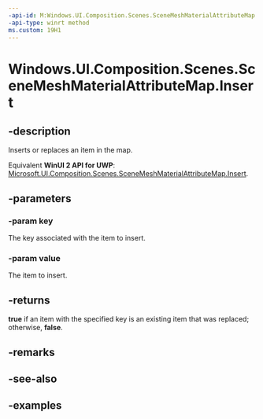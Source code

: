```yaml
---
-api-id: M:Windows.UI.Composition.Scenes.SceneMeshMaterialAttributeMap.Insert(System.String,Windows.UI.Composition.Scenes.SceneAttributeSemantic)
-api-type: winrt method
ms.custom: 19H1
---
```


<!-- Method syntax.
public bool SceneMeshMaterialAttributeMap.Insert(String key, SceneAttributeSemantic value)
-->

# Windows.UI.Composition.Scenes.SceneMeshMaterialAttributeMap.Insert

## -description

Inserts or replaces an item in the map.

Equivalent **WinUI 2 API for UWP**: [Microsoft.UI.Composition.Scenes.SceneMeshMaterialAttributeMap.Insert](/windows/winui/api/microsoft.ui.composition.scenes.scenemeshmaterialattributemap.insert).

## -parameters
### -param key

The key associated with the item to insert.

### -param value

The item to insert.

## -returns

**true** if an item with the specified key is an existing item that was replaced; otherwise, **false**.

## -remarks

## -see-also

## -examples

